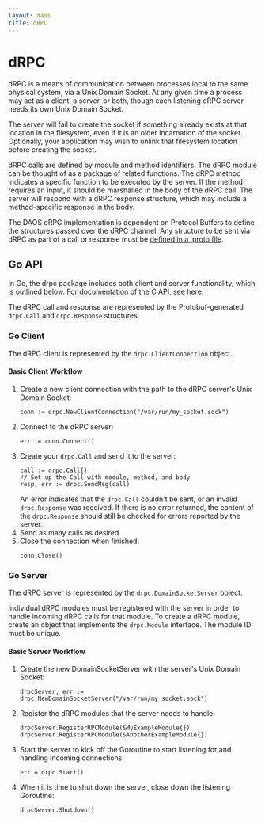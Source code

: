 ```yaml
---
layout: daos
title: dRPC
---
```

# dRPC

dRPC is a means of communication between processes local to the same physical system, via a Unix Domain Socket. At any given time a process may act as a client, a server, or both, though each listening dRPC server needs its own Unix Domain Socket.

The server will fail to create the socket if something already exists at that location in the filesystem, even if it is an older incarnation of the socket. Optionally, your application may wish to unlink that filesystem location before creating the socket.

dRPC calls are defined by module and method identifiers. The dRPC module can be thought of as a package of related functions. The dRPC method indicates a specific function to be executed by the server. If the method requires an input, it should be marshalled in the body of the dRPC call. The server will respond with a dRPC response structure, which may include a method-specific response in the body.

The DAOS dRPC implementation is dependent on Protocol Buffers to define the structures passed over the dRPC channel. Any structure to be sent via dRPC as part of a call or response must be [defined in a .proto file](/src/proto).

## Go API

In Go, the drpc package includes both client and server functionality, which is outlined below. For documentation of the C API, see [here](/src/common/README.html).

The dRPC call and response are represented by the Protobuf-generated `drpc.Call` and `drpc.Response` structures.

### Go Client

The dRPC client is represented by the `drpc.ClientConnection` object.

#### Basic Client Workflow

1. Create a new client connection with the path to the dRPC server's Unix Domain Socket:
    ```
    conn := drpc.NewClientConnection("/var/run/my_socket.sock")
    ```
2. Connect to the dRPC server:
    ```
    err := conn.Connect()
    ```
3. Create your `drpc.Call` and send it to the server:
    ```
    call := drpc.Call{}
    // Set up the Call with module, method, and body
    resp, err := drpc.SendMsg(call)
    ```
    An error indicates that the `drpc.Call` couldn't be sent, or an invalid `drpc.Response` was received. If there is no error returned, the content of the `drpc.Response` should still be checked for errors reported by the server.
4. Send as many calls as desired.
5. Close the connection when finished:
    ```
    conn.Close()
    ```

### Go Server

The dRPC server is represented by the `drpc.DomainSocketServer` object.

Individual dRPC modules must be registered with the server in order to handle incoming dRPC calls for that module. To create a dRPC module, create an object that implements the `drpc.Module` interface. The module ID must be unique.

#### Basic Server Workflow

1. Create the new DomainSocketServer with the server's Unix Domain Socket:
    ```
    drpcServer, err := drpc.NewDomainSocketServer("/var/run/my_socket.sock")
    ```
2. Register the dRPC modules that the server needs to handle:
    ```
    drpcServer.RegisterRPCModule(&MyExampleModule{})
    drpcServer.RegisterRPCModule(&AnotherExampleModule{})
    ```
3. Start the server to kick off the Goroutine to start listening for and handling incoming connections:
   ```
   err = drpc.Start()
   ```
4. When it is time to shut down the server, close down the listening Goroutine:
   ```
   drpcServer.Shutdown()
   ```
